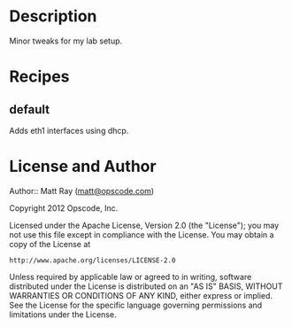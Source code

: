Description
===========
Minor tweaks for my lab setup.

Recipes
=======

default
-------
Adds eth1 interfaces using dhcp.

License and Author
==================

Author:: Matt Ray (<matt@opscode.com>)

Copyright 2012 Opscode, Inc.

Licensed under the Apache License, Version 2.0 (the "License");
you may not use this file except in compliance with the License.
You may obtain a copy of the License at

    http://www.apache.org/licenses/LICENSE-2.0

Unless required by applicable law or agreed to in writing, software
distributed under the License is distributed on an "AS IS" BASIS,
WITHOUT WARRANTIES OR CONDITIONS OF ANY KIND, either express or implied.
See the License for the specific language governing permissions and
limitations under the License.

